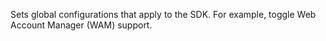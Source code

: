 Sets global configurations that apply to the SDK. For example, toggle Web Account Manager (WAM) support.